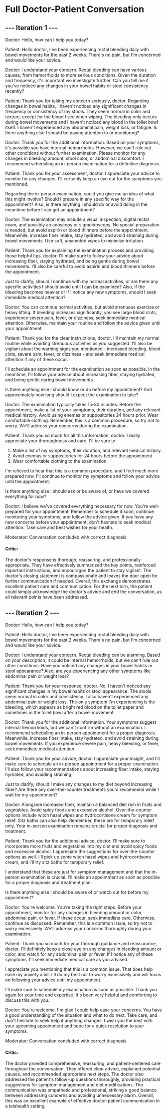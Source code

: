 # Full Doctor-Patient Conversation


 ## --- Iteration 1 ---

Doctor: Hello, how can I help you today? 

Patient: Hello doctor, I've been experiencing rectal bleeding daily with bowel movements for the past 2 weeks. There's no pain, but I'm concerned and would like your advice.

Doctor: I understand your concern. Rectal bleeding can have various causes, from hemorrhoids to more serious conditions. Given the duration and frequency, it's important we investigate further. Can you tell me if you've noticed any changes in your bowel habits or stool consistency recently?

Patient: Thank you for taking my concern seriously, doctor. Regarding changes in bowel habits, I haven't noticed any significant changes in frequency or consistency of my stools. They seem normal in color and texture, except for the blood I see when wiping. The bleeding only occurs during bowel movements and I haven't noticed any blood in the toilet bowl itself. I haven't experienced any abdominal pain, weight loss, or fatigue. Is there anything else I should be paying attention to or monitoring?

Doctor: Thank you for the additional information. Based on your symptoms, it's possible you have internal hemorrhoids. However, we can't rule out other conditions without further examination. Please monitor for any changes in bleeding amount, stool color, or abdominal discomfort. I recommend scheduling an in-person examination for a definitive diagnosis.

Patient: Thank you for your assessment, doctor. I appreciate your advice to monitor for any changes. I'll certainly keep an eye out for the symptoms you mentioned. 

Regarding the in-person examination, could you give me an idea of what this might involve? Should I prepare in any specific way for the appointment? Also, is there anything I should do or avoid doing in the meantime before I can get an appointment?

Doctor: The examination may include a visual inspection, digital rectal exam, and possibly an anoscopy or sigmoidoscopy. No special preparation is needed, but avoid aspirin or blood thinners before the appointment. Meanwhile, increase fiber intake, stay hydrated, and avoid straining during bowel movements. Use soft, unscented wipes to minimize irritation.

Patient: Thank you for explaining the examination process and providing those helpful tips, doctor. I'll make sure to follow your advice about increasing fiber, staying hydrated, and being gentle during bowel movements. I'll also be careful to avoid aspirin and blood thinners before the appointment.

Just to clarify, should I continue with my normal activities, or are there any specific activities I should avoid until I can be examined? Also, if the bleeding becomes heavier or if I notice any new symptoms, should I seek immediate medical attention?

Doctor: You can continue normal activities, but avoid strenuous exercise or heavy lifting. If bleeding increases significantly, you see large blood clots, experience severe pain, fever, or dizziness, seek immediate medical attention. Otherwise, maintain your routine and follow the advice given until your appointment.

Patient: Thank you for the clear instructions, doctor. I'll maintain my normal routine while avoiding strenuous activities as you suggested. I'll also be vigilant about the warning signs you mentioned - increased bleeding, blood clots, severe pain, fever, or dizziness - and seek immediate medical attention if any of these occur.

I'll schedule an appointment for the examination as soon as possible. In the meantime, I'll follow your advice about increasing fiber, staying hydrated, and being gentle during bowel movements. 

Is there anything else I should know or do before my appointment? And approximately how long should I expect the examination to take?

Doctor: The examination typically takes 15-30 minutes. Before the appointment, make a list of your symptoms, their duration, and any relevant medical history. Avoid using enemas or suppositories 24 hours prior. Wear comfortable clothing. Remember, this is a common procedure, so try not to worry. We'll address your concerns during the examination.

Patient: Thank you so much for all this information, doctor. I really appreciate your thoroughness and care. I'll be sure to:

1. Make a list of my symptoms, their duration, and relevant medical history.
2. Avoid enemas or suppositories for 24 hours before the appointment.
3. Wear comfortable clothing to the examination.

I'm relieved to hear that this is a common procedure, and I feel much more prepared now. I'll continue to monitor my symptoms and follow your advice until the appointment. 

Is there anything else I should ask or be aware of, or have we covered everything for now?

Doctor: I believe we've covered everything necessary for now. You're well-prepared for your appointment. Remember to schedule it soon, continue monitoring your symptoms, and follow the advice given. If you have any new concerns before your appointment, don't hesitate to seek medical attention. Take care and best wishes for your health.

Moderator: Conversation concluded with correct diagnosis.
 #### Critic:
 The doctor's response is thorough, reassuring, and professionally appropriate. They have effectively summarized the key points, reinforced important instructions, and encouraged the patient to stay vigilant. The doctor's closing statement is compassionate and leaves the door open for further communication if needed. Overall, this exchange demonstrates excellent patient care and communication. For the next turn, the patient could simply acknowledge the doctor's advice and end the conversation, as all relevant points have been addressed.


 ## --- Iteration 2 ---

Doctor: Hello, how can I help you today? 

Patient: Hello doctor, I've been experiencing rectal bleeding daily with bowel movements for the past 2 weeks. There's no pain, but I'm concerned and would like your advice.

Doctor: I understand your concern. Rectal bleeding can be alarming. Based on your description, it could be internal hemorrhoids, but we can't rule out other conditions. Have you noticed any changes in your bowel habits or stool appearance? Also, are you experiencing any other symptoms like abdominal pain or weight loss?

Patient: Thank you for your response, doctor. No, I haven't noticed any significant changes in my bowel habits or stool appearance. The stools seem normal in color and consistency. I also haven't experienced any abdominal pain or weight loss. The only symptom I'm experiencing is the bleeding, which appears as bright red blood on the toilet paper and sometimes in the toilet bowl after a bowel movement.

Doctor: Thank you for the additional information. Your symptoms suggest internal hemorrhoids, but we can't confirm without an examination. I recommend scheduling an in-person appointment for a proper diagnosis. Meanwhile, increase fiber intake, stay hydrated, and avoid straining during bowel movements. If you experience severe pain, heavy bleeding, or fever, seek immediate medical attention.

Patient: Thank you for your advice, doctor. I appreciate your insight, and I'll make sure to schedule an in-person appointment for a proper examination. I'll also follow your recommendations about increasing fiber intake, staying hydrated, and avoiding straining.

Just to clarify, should I make any changes to my diet beyond increasing fiber? Are there any over-the-counter treatments you'd recommend while I wait for my appointment?

Doctor: Alongside increased fiber, maintain a balanced diet rich in fruits and vegetables. Avoid spicy foods and excessive alcohol. Over-the-counter options include witch hazel wipes and hydrocortisone cream for symptom relief. Sitz baths can also help. Remember, these are for temporary relief only. Your in-person examination remains crucial for proper diagnosis and treatment.

Patient: Thank you for the additional advice, doctor. I'll make sure to incorporate more fruits and vegetables into my diet and avoid spicy foods and excessive alcohol. I appreciate the suggestions for over-the-counter options as well. I'll pick up some witch hazel wipes and hydrocortisone cream, and I'll try sitz baths for temporary relief.

I understand that these are just for symptom management and that the in-person examination is crucial. I'll make an appointment as soon as possible for a proper diagnosis and treatment plan.

Is there anything else I should be aware of or watch out for before my appointment?

Doctor: You're welcome. You're taking the right steps. Before your appointment, monitor for any changes in bleeding amount or color, abdominal pain, or fever. If these occur, seek immediate care. Otherwise, continue as discussed. Remember, this is a common issue, so try not to worry excessively. We'll address your concerns thoroughly during your examination.

Patient: Thank you so much for your thorough guidance and reassurance, doctor. I'll definitely keep a close eye on any changes in bleeding amount or color, and watch for any abdominal pain or fever. If I notice any of these symptoms, I'll seek immediate medical care as you advised.

I appreciate you mentioning that this is a common issue. That does help ease my anxiety a bit. I'll do my best not to worry excessively and will focus on following your advice until my appointment.

I'll make sure to schedule my examination as soon as possible. Thank you again for your time and expertise. It's been very helpful and comforting to discuss this with you.

Doctor: You're welcome. I'm glad I could help ease your concerns. You have a good understanding of the situation and what to do next. Take care, and don't hesitate to seek help if anything changes. I wish you the best with your upcoming appointment and hope for a quick resolution to your symptoms.

Moderator: Conversation concluded with correct diagnosis.
 #### Critic:
 The doctor provided comprehensive, reassuring, and patient-centered care throughout the conversation. They offered clear advice, explained potential causes, and recommended appropriate next steps. The doctor also addressed the patient's follow-up questions thoroughly, providing practical suggestions for symptom management and diet modifications. The communication was empathetic and professional, striking a good balance between addressing concerns and avoiding unnecessary alarm. Overall, this was an excellent example of effective doctor-patient communication in a telehealth setting.

